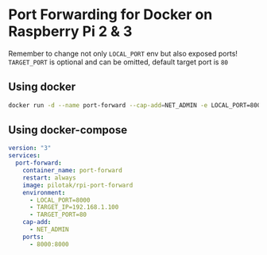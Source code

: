 # Port Forwarding for Docker on Raspberry Pi 2 & 3
Remember to change not only `LOCAL_PORT` env but also exposed ports!
`TARGET_PORT` is optional and can be omitted, default target port is `80`

## Using docker
```sh
docker run -d --name port-forward --cap-add=NET_ADMIN -e LOCAL_PORT=8000 -e TARGET_IP=192.168.1.100 -e TARGET_PORT=80 -p 8000:8000 pilotak/rpi-port-forward
```

## Using docker-compose
```yaml
version: "3"
services:
  port-forward:
    container_name: port-forward
    restart: always
    image: pilotak/rpi-port-forward
    environment:
      - LOCAL_PORT=8000
      - TARGET_IP=192.168.1.100
      - TARGET_PORT=80
    cap-add:
      - NET_ADMIN
    ports:
      - 8000:8000

```
